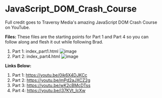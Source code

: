 # JavaScript_DOM_Crash_Course

Full credit goes to Traversy Media's amazing JavaScript DOM Crash Course on YouTube.

**Files:**
These files are the starting points for Part 1 and Part 4 so you can follow along and flesh it out while following Brad.
1. Part 1: index_part1.html
![image](https://user-images.githubusercontent.com/83920920/125719745-a33074be-89c9-45d4-b3c9-63c7904d814f.png)
2. Part 2: index_part4.html
![image](https://user-images.githubusercontent.com/83920920/125719778-b34b2492-13dc-4a24-b2f0-6d703dadd419.png)

**Links Below:**
1. Part 1: https://youtu.be/0ik6X4DJKCc
2. Part 2: https://youtu.be/mPd2aJXCZ2g
3. Part 3: https://youtu.be/wK2cBMcDTss
4. Part 4: https://youtu.be/i37KVt_IcXw
